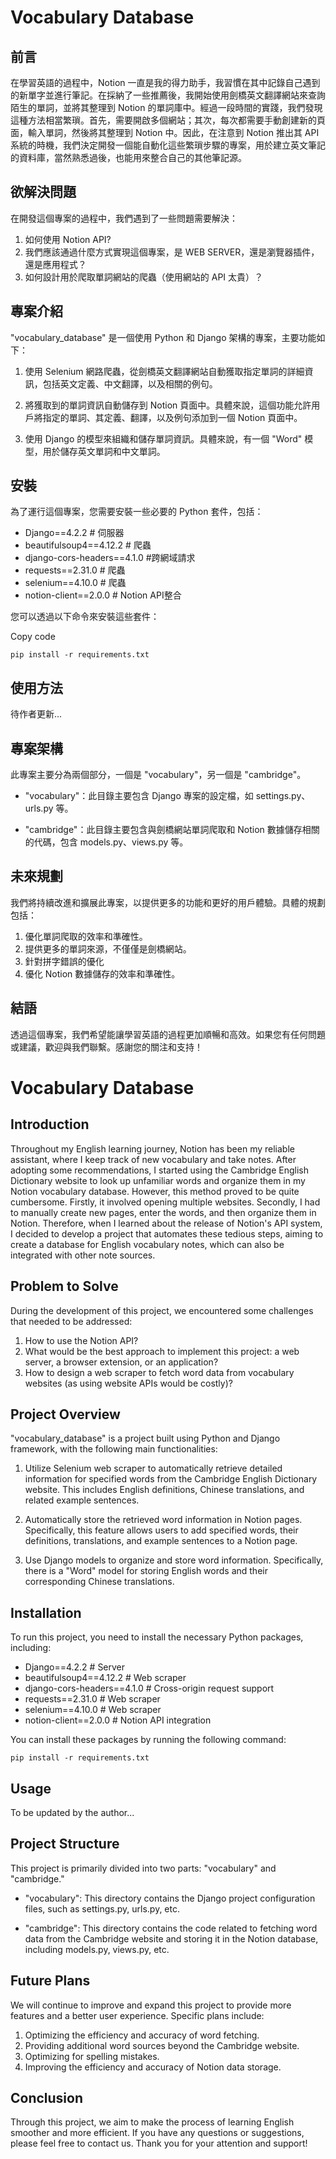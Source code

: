 # Vocabulary Database

## 前言

在學習英語的過程中，Notion 一直是我的得力助手，我習慣在其中記錄自己遇到的新單字並進行筆記。在採納了一些推薦後，我開始使用劍橋英文翻譯網站來查詢陌生的單詞，並將其整理到 Notion 的單詞庫中。經過一段時間的實踐，我們發現這種方法相當繁瑣。首先，需要開啟多個網站；其次，每次都需要手動創建新的頁面，輸入單詞，然後將其整理到 Notion 中。因此，在注意到 Notion 推出其 API 系統的時機，我們決定開發一個能自動化這些繁瑣步驟的專案，用於建立英文筆記的資料庫，當然熟悉過後，也能用來整合自己的其他筆記源。

## 欲解決問題

在開發這個專案的過程中，我們遇到了一些問題需要解決：

1. 如何使用 Notion API?
2. 我們應該通過什麼方式實現這個專案，是 WEB SERVER，還是瀏覽器插件，還是應用程式？
3. 如何設計用於爬取單詞網站的爬蟲（使用網站的 API 太貴）？

## 專案介紹

"vocabulary_database" 是一個使用 Python 和 Django 架構的專案，主要功能如下：

1. 使用 Selenium 網路爬蟲，從劍橋英文翻譯網站自動獲取指定單詞的詳細資訊，包括英文定義、中文翻譯，以及相關的例句。
    
2. 將獲取到的單詞資訊自動儲存到 Notion 頁面中。具體來說，這個功能允許用戶將指定的單詞、其定義、翻譯，以及例句添加到一個 Notion 頁面中。
    
3. 使用 Django 的模型來組織和儲存單詞資訊。具體來說，有一個 "Word" 模型，用於儲存英文單詞和中文單詞。
    


## 安裝

為了運行這個專案，您需要安裝一些必要的 Python 套件，包括：

- Django==4.2.2 # 伺服器
- beautifulsoup4==4.12.2 # 爬蟲
- django-cors-headers==4.1.0 #跨網域請求
- requests==2.31.0 # 爬蟲
- selenium==4.10.0 # 爬蟲
- notion-client==2.0.0 # Notion API整合

您可以透過以下命令來安裝這些套件：

Copy code

`pip install -r requirements.txt`

## 使用方法

待作者更新...

## 專案架構

此專案主要分為兩個部分，一個是 "vocabulary"，另一個是 "cambridge"。

- "vocabulary"：此目錄主要包含 Django 專案的設定檔，如 settings.py、urls.py 等。
    
- "cambridge"：此目錄主要包含與劍橋網站單詞爬取和 Notion 數據儲存相關的代碼，包含 models.py、views.py 等。
    

## 未來規劃

我們將持續改進和擴展此專案，以提供更多的功能和更好的用戶體驗。具體的規劃包括：

1. 優化單詞爬取的效率和準確性。
2. 提供更多的單詞來源，不僅僅是劍橋網站。
3. 針對拼字錯誤的優化
4. 優化 Notion 數據儲存的效率和準確性。

## 結語

透過這個專案，我們希望能讓學習英語的過程更加順暢和高效。如果您有任何問題或建議，歡迎與我們聯繫。感謝您的關注和支持！


#   Vocabulary Database

## Introduction

Throughout my English learning journey, Notion has been my reliable assistant, where I keep track of new vocabulary and take notes. After adopting some recommendations, I started using the Cambridge English Dictionary website to look up unfamiliar words and organize them in my Notion vocabulary database. However, this method proved to be quite cumbersome. Firstly, it involved opening multiple websites. Secondly, I had to manually create new pages, enter the words, and then organize them in Notion. Therefore, when I learned about the release of Notion's API system, I decided to develop a project that automates these tedious steps, aiming to create a database for English vocabulary notes, which can also be integrated with other note sources.

## Problem to Solve

During the development of this project, we encountered some challenges that needed to be addressed:

1. How to use the Notion API?
2. What would be the best approach to implement this project: a web server, a browser extension, or an application?
3. How to design a web scraper to fetch word data from vocabulary websites (as using website APIs would be costly)?

## Project Overview

"vocabulary_database" is a project built using Python and Django framework, with the following main functionalities:

1. Utilize Selenium web scraper to automatically retrieve detailed information for specified words from the Cambridge English Dictionary website. This includes English definitions, Chinese translations, and related example sentences.
    
2. Automatically store the retrieved word information in Notion pages. Specifically, this feature allows users to add specified words, their definitions, translations, and example sentences to a Notion page.
    
3. Use Django models to organize and store word information. Specifically, there is a "Word" model for storing English words and their corresponding Chinese translations.
    

## Installation

To run this project, you need to install the necessary Python packages, including:

- Django==4.2.2 # Server
- beautifulsoup4==4.12.2 # Web scraper
- django-cors-headers==4.1.0 # Cross-origin request support
- requests==2.31.0 # Web scraper
- selenium==4.10.0 # Web scraper
- notion-client==2.0.0 # Notion API integration

You can install these packages by running the following command:

`pip install -r requirements.txt`

## Usage

To be updated by the author...

## Project Structure

This project is primarily divided into two parts: "vocabulary" and "cambridge."

- "vocabulary": This directory contains the Django project configuration files, such as settings.py, urls.py, etc.
    
- "cambridge": This directory contains the code related to fetching word data from the Cambridge website and storing it in the Notion database, including models.py, views.py, etc.
    

## Future Plans

We will continue to improve and expand this project to provide more features and a better user experience. Specific plans include:

1. Optimizing the efficiency and accuracy of word fetching.
2. Providing additional word sources beyond the Cambridge website.
3. Optimizing for spelling mistakes.
4. Improving the efficiency and accuracy of Notion data storage.

## Conclusion

Through this project, we aim to make the process of learning English smoother and more efficient. If you have any questions or suggestions, please feel free to contact us. Thank you for your attention and support!
